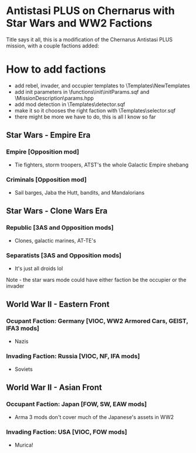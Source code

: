 # Antistasi PLUS on Chernarus with Star Wars and WW2 Factions

Title says it all, this is a modification of the Chernarus Antistasi PLUS mission, with a couple factions added:

# How to add factions
- add rebel, invader, and occupier templates to \Templates\NewTemplates
- add init parameters in \functions\init\initParams.sqf and \MissionDescription\params.hpp
- add mod detection in \Templates\detector.sqf
- make it so it chooses the right faction with \Templates\selector.sqf
- there might be more we have to do, this is all I know so far

## Star Wars - Empire Era

### Empire [Opposition mod]
- Tie fighters, storm troopers, ATST's the whole Galactic Empire shebang
### Criminals [Opposition mod]
- Sail barges, Jaba the Hutt, bandits, and Mandalorians

## Star Wars - Clone Wars Era

### Republic [3AS and Opposition mods]
- Clones, galactic marines, AT-TE's
### Separatists [3AS and Opposition mods]
- It's just all droids lol

Note - the star wars mode could have either faction be the occupier or the invader
## World War II - Eastern Front

### Ocupant Faction: Germany [VIOC, WW2 Armored Cars, GEIST, IFA3 mods]
- Nazis
### Invading Faction: Russia [VIOC, NF, IFA mods]
- Soviets

## World War II - Asian Front

### Occupant Faction: Japan [FOW, SW, EAW mods]
- Arma 3 mods don't cover much of the Japanese's assets in WW2
### Invading Faction: USA [VIOC, FOW mods]
- Murica!

